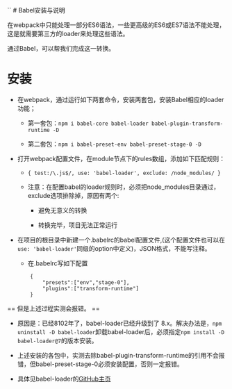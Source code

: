 `` # Babel安装与说明

在webpack中只能处理一部分ES6语法，一些更高级的ES6或ES7语法不能处理，这是就需要第三方的loader来处理这些语法。

通过Babel，可以帮我们完成这一转换。

# 安装

+ 在webpack，通过运行如下两套命令，安装两套包，安装Babel相应的loader功能；

	- 第一套包：`npm i babel-core babel-loader babel-plugin-transform-runtime -D`

	- 第二套包：`npm i babel-preset-env babel-preset-stage-0 -D`

+ 打开webpack配置文件，在module节点下的rules数组，添加如下匹配规则：

	- `{ test:/\.js$/, use: 'babel-loader', exclude: /node_modules/ }`

	- 注意：在配置babel的loader规则时，必须把node_modules目录通过，exclude选项排除掉，原因有两个:

		- 避免无意义的转换

		- 转换完毕，项目无法正常运行

+ 在项目的根目录中新建一个.babelrc的babel配置文件,(这个配置文件也可以在`use: 'babel-loader'`同级的option中定义)，JSON格式，不能写注释。

    - 在.babelrc写如下配置
    ```
        {
            "presets":["env","stage-0"],
            "plugins":["transform-runtime"]
        }
    ```
== 但是上述过程实测会报错。 ==

+ 原因是：已经8102年了，babel-loader已经升级到了 8.x。解决办法是，`npm uninstall -D babel-loader`卸载babel-loader后，必须指定`npm install -D babel-loader@7`的版本安装。

+ 上述安装的各包中，实测去除babel-plugin-transform-runtime的引用不会报错，但babel-preset-stage-0必须安装配置，否则一定报错。

+ 具体见babel-loader的[GitHub主页](https://github.com/babel/babel-loader)